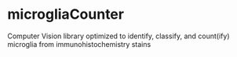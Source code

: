 # microgliaCounter
Computer Vision library optimized to identify, classify, and count(ify) microglia from immunohistochemistry stains
